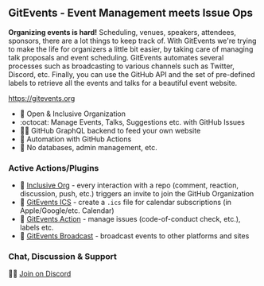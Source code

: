 ## GitEvents - Event Management meets Issue Ops

**Organizing events is hard!** Scheduling, venues, speakers, attendees,
sponsors, there are a lot things to keep track of. With GitEvents we're trying
to make the life for organizers a little bit easier, by taking care of managing
talk proposals and event scheduling. GitEvents automates several processes such
as broadcasting to various channels such as Twitter, Discord, etc. Finally, you
can use the GitHub API and the set of pre-defined labels to retrieve all the
events and talks for a beautiful event website.

https://gitevents.org

- 🌈 Open & Inclusive Organization
- :octocat: Manage Events, Talks, Suggestions etc. with GitHub Issues
- 🧑‍💻 GitHub GraphQL backend to feed your own website
- 🤖 Automation with GitHub Actions
- 🙈 No databases, admin management, etc.

### Active Actions/Plugins

- 🌈 [Inclusive Org](https://github.com/gitevents/inclusive-org) - every
  interaction with a repo (comment, reaction, discussion, push, etc.) triggers
  an invite to join the GitHub Organization
- 📆 [GitEvents ICS](https://github.com/gitevents/ics) - create a `.ics` file
  for calendar subscriptions (in Apple/Google/etc. Calendar)
- 🤖 [GitEvents Action](https://github.com/gitevents/action) - manage issues
  (code-of-conduct check, etc.), labels etc.
- 🤖 [GitEvents Broadcast](https://github.com/gitevents/broadcast) - broadcast
  events to other platforms and sites

### Chat, Discussion & Support

👩‍💻 [Join on Discord](https://discord.gg/m6cphasp4z)
